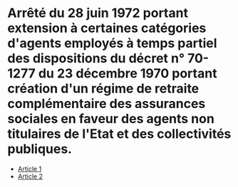 # Arrêté du 28 juin 1972 portant extension à certaines catégories d'agents employés à temps partiel des dispositions du décret n° 70-1277 du 23 décembre 1970 portant création d'un régime de retraite complémentaire des assurances sociales en faveur des agents non titulaires de l'Etat et des collectivités publiques.

- [Article 1](article-1.md)
- [Article 2](article-2.md)
